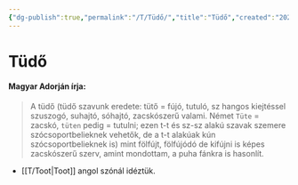 ```yaml
---
{"dg-publish":true,"permalink":"/T/Tüdő/","title":"Tüdő","created":"2023-11-30T09:44","updated":"2024-10-26T00:41"}
---
```



# Tüdő

#### Magyar Adorján írja:

> A tüdő (tüdő szavunk eredete: tütő = fújó, tutuló, sz hangos kiejtéssel szuszogó, suhajtó, sóhajtó, zacskószerű valami. Német `Tüte` = zacskó, `tüten` pedig = tutulni; ezen t-t és sz-sz alakú szavak szemere szócsoportbelieknek vehetők, de a t-t alakúak kún szócsoportbelieknek is) mint fölfújt, fölfújódó de kifújni is képes zacskószerű szerv, amint mondottam, a puha fánkra is hasonlít.  
- [[T/Toot\|Toot]] angol szónál idéztük.  